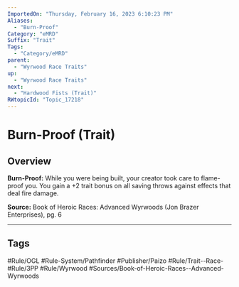 ```yaml
---
ImportedOn: "Thursday, February 16, 2023 6:10:23 PM"
Aliases:
  - "Burn-Proof"
Category: "eMRD"
Suffix: "Trait"
Tags:
  - "Category/eMRD"
parent:
  - "Wyrwood Race Traits"
up:
  - "Wyrwood Race Traits"
next:
  - "Hardwood Fists (Trait)"
RWtopicId: "Topic_17218"
---
```

# Burn-Proof (Trait)
## Overview
**Burn-Proof:** While you were being built, your creator took care to flame-proof you. You gain a +2 trait bonus on all saving throws against effects that deal fire damage.

**Source:** Book of Heroic Races: Advanced Wyrwoods (Jon Brazer Enterprises), pg. 6


---
## Tags
#Rule/OGL #Rule-System/Pathfinder #Publisher/Paizo #Rule/Trait--Race- #Rule/3PP #Rule/Wyrwood #Sources/Book-of-Heroic-Races--Advanced-Wyrwoods

